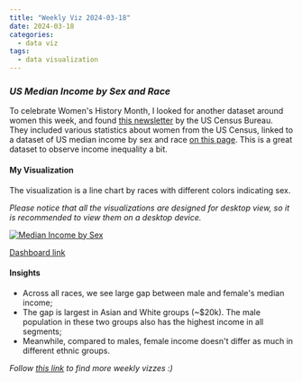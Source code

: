 ```yaml
---
title: "Weekly Viz 2024-03-18"
date: 2024-03-18
categories:
  - data viz
tags:
  - data visualization
---
```


### *US Median Income by Sex and Race*

To celebrate Women's History Month, I looked for another dataset around women this week, and found [this newsletter](https://www.census.gov/newsroom/facts-for-features/2024/womens-history-month.html) by the US Census Bureau. They included various statistics about women from the US Census, linked to a dataset of US median income by sex and race [on this page](https://www.census.gov/data/tables/time-series/demo/income-poverty/historical-income-people.html). This is a great dataset to observe income inequality a bit.  

#### My Visualization

The visualization is a line chart by races with different colors indicating sex.  

*Please notice that all the visualizations are designed for desktop view, so it is recommended to view them on a desktop device.*  

<div class='tableauPlaceholder' id='viz1710821182954' style='position: relative'>
  <noscript><a href='#'>
    <img alt='Median Income by Sex ' src='https:&#47;&#47;public.tableau.com&#47;static&#47;images&#47;20&#47;20240318USMedianIncomebySexandRace&#47;MedianIncomebySex&#47;1_rss.png' style='border: none' />
  </a></noscript>
  <object class='tableauViz'  style='display:none;'>
    <param name='host_url' value='https%3A%2F%2Fpublic.tableau.com%2F' /> 
    <param name='embed_code_version' value='3' /> 
    <param name='site_root' value='' />
    <param name='name' value='20240318USMedianIncomebySexandRace&#47;MedianIncomebySex' />
    <param name='tabs' value='no' />
    <param name='toolbar' value='yes' />
    <param name='static_image' value='https:&#47;&#47;public.tableau.com&#47;static&#47;images&#47;20&#47;20240318USMedianIncomebySexandRace&#47;MedianIncomebySex&#47;1.png' />
    <param name='animate_transition' value='yes' />
    <param name='display_static_image' value='yes' />
    <param name='display_spinner' value='yes' />
    <param name='display_overlay' value='yes' />
    <param name='display_count' value='yes' />
    <param name='language' value='en-US' />
    <param name='filter' value='publish=yes' />
  </object></div>           
  <script type='text/javascript'>      
    var divElement = document.getElementById('viz1710821182954');    
    var vizElement = divElement.getElementsByTagName('object')[0];    
    if ( divElement.offsetWidth > 800 ) { vizElement.style.width='800px';vizElement.style.height='627px';} else if ( divElement.offsetWidth > 500 ) { vizElement.style.width='800px';vizElement.style.height='627px';} else { vizElement.style.width='100%';vizElement.style.height='727px';}     
    var scriptElement = document.createElement('script');       
    scriptElement.src = 'https://public.tableau.com/javascripts/api/viz_v1.js';      
    vizElement.parentNode.insertBefore(scriptElement, vizElement);           
  </script>

[Dashboard link](https://public.tableau.com/views/20240318USMedianIncomebySexandRace/MedianIncomebySex?:language=en-US&publish=yes&:sid=&:display_count=n&:origin=viz_share_link)
  
#### Insights
* Across all races, we see large gap between male and female's median income;
* The gap is largest in Asian and White groups (~$20k). The male population in these two groups also has the highest income in all segments;
* Meanwhile, compared to males, female income doesn't differ as much in different ethnic groups.  
  
*Follow [this link](https://yudong-94.github.io/personal-website/project/WeeklyViz2024/) to find more weekly vizzes :)*
